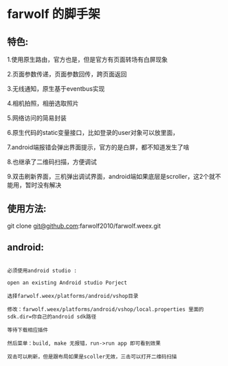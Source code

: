 # farwolf 的脚手架
## 特色:
1.使用原生路由，官方也是，但是官方有页面转场有白屏现象

2.页面参数传递，页面参数回传，跨页面返回

3.无线通知，原生基于eventbus实现

4.相机拍照，相册选取照片

5.网络访问的简易封装

6.原生代码的static变量接口，比如登录的user对象可以放里面，

7.android端报错会弹出界面提示，官方的是白屏，都不知道发生了啥

8.也继承了二维码扫描，方便调试

9.双击刷新界面，三机弹出调试界面，android端如果底层是scroller，这2个就不能用，暂时没有解决

## 使用方法:

git clone  git@github.com:farwolf2010/farwolf.weex.git

## android:
```android:

必须使用android studio :

open an existing Android studio Porject

选择farwolf.weex/platforms/android/vshop目录

修改：farwolf.weex/platforms/android/vshop/local.properties 里面的 sdk.dir=你自己的android sdk路径

等待下载相应插件

然后菜单：build, make 无报错，run->run app 即可看到效果

双击可以刷新，但是跟布局如果是scoller无效，三击可以打开二维码扫描





